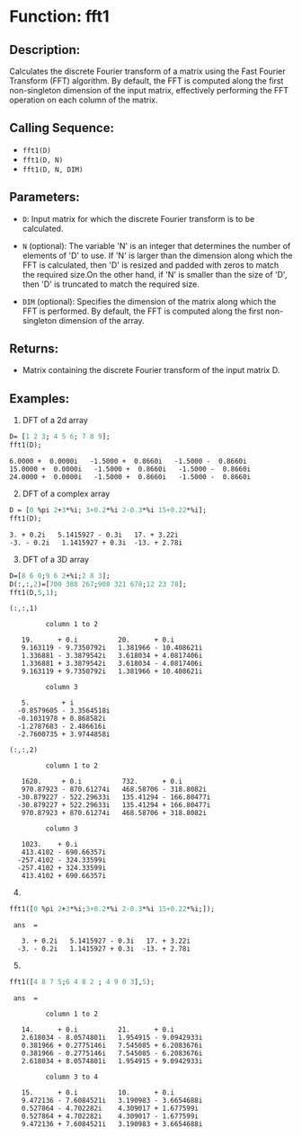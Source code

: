 # Function: fft1

## Description:
Calculates the discrete Fourier transform of a matrix using the Fast Fourier Transform (FFT) algorithm. By default, the FFT is computed along the first non-singleton dimension of the input matrix, effectively performing the FFT operation on each column of the matrix.

## Calling Sequence:
- `fft1(D)`
- `fft1(D, N)`
- `fft1(D, N, DIM)`

## Parameters:
- `D`: Input matrix for which the discrete Fourier transform is to be calculated.

  
- `N` (optional): The variable 'N' is an integer that determines the number of elements of 'D' to use. If 'N' is larger than the dimension along which the FFT is calculated,         then 'D' is resized and padded with zeros to match the required size.On the other hand, if 'N' is smaller than the size of 'D', then 'D' is truncated to            match the required size.
- `DIM` (optional): Specifies the dimension of the matrix along which the FFT is performed. By default, the FFT is computed along the first non-singleton dimension of the array.

## Returns:
- Matrix containing the discrete Fourier transform of the input matrix D.

## Examples:
1. DFT of a 2d array
```scilab
D= [1 2 3; 4 5 6; 7 8 9];
fft1(D);
```


```output
6.0000 +  0.0000i   -1.5000 +  0.8660i   -1.5000 -  0.8660i
15.0000 +  0.0000i   -1.5000 +  0.8660i   -1.5000 -  0.8660i
24.0000 +  0.0000i   -1.5000 +  0.8660i   -1.5000 -  0.8660i
```
2. DFT of a complex array
```scilab
D = [0 %pi 2+3*%i; 3+0.2*%i 2-0.3*%i 15+0.22*%i];
fft1(D);
```


```
3. + 0.2i   5.1415927 - 0.3i   17. + 3.22i
-3. - 0.2i   1.1415927 + 0.3i  -13. + 2.78i
```
3. DFT of a 3D array
```scilab
D=[8 6 0;9 6 2+%i;2 8 3];
D(:,:,2)=[700 388 267;908 321 678;12 23 78];
fft1(D,5,1);
```


``` output
(:,:,1)

         column 1 to 2

   19.      + 0.i          20.      + 0.i       
   9.163119 - 9.7350792i   1.381966 - 10.408621i
   1.336881 - 3.3879542i   3.618034 + 4.0817406i
   1.336881 + 3.3879542i   3.618034 - 4.0817406i
   9.163119 + 9.7350792i   1.381966 + 10.408621i

         column 3

   5.        + i         
  -0.8579605 - 3.3564518i
  -0.1031978 + 0.868582i 
  -1.2787683 - 2.486616i 
  -2.7600735 + 3.9744858i

(:,:,2)

         column 1 to 2

   1620.     + 0.i          732.      + 0.i       
   970.87923 - 870.61274i   468.58706 - 318.8082i 
  -30.879227 - 522.29633i   135.41294 - 166.80477i
  -30.879227 + 522.29633i   135.41294 + 166.80477i
   970.87923 + 870.61274i   468.58706 + 318.8082i 

         column 3

   1023.    + 0.i       
   413.4102 - 690.66357i
  -257.4102 - 324.33599i
  -257.4102 + 324.33599i
   413.4102 + 690.66357i
```
4.
```scilab
fft1([0 %pi 2+3*%i;3+0.2*%i 2-0.3*%i 15+0.22*%i;]);
```
```output
 ans  =

   3. + 0.2i   5.1415927 - 0.3i   17. + 3.22i
  -3. - 0.2i   1.1415927 + 0.3i  -13. + 2.78i
```
5.
```scilab
fft1([4 8 7 5;6 4 8 2 ; 4 9 0 3],5);
```
```output
 ans  =

         column 1 to 2

   14.      + 0.i          21.      + 0.i       
   2.618034 - 8.0574801i   1.954915 - 9.0942933i
   0.381966 + 0.2775146i   7.545085 + 6.2083676i
   0.381966 - 0.2775146i   7.545085 - 6.2083676i
   2.618034 + 8.0574801i   1.954915 + 9.0942933i

         column 3 to 4

   15.      + 0.i          10.      + 0.i       
   9.472136 - 7.6084521i   3.190983 - 3.6654688i
   0.527864 - 4.702282i    4.309017 + 1.677599i 
   0.527864 + 4.702282i    4.309017 - 1.677599i 
   9.472136 + 7.6084521i   3.190983 + 3.6654688i
```


